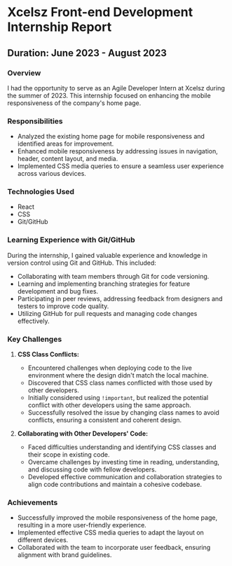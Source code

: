 # Xcelsz Front-end Development Internship Report

## Duration: June 2023 - August 2023

### Overview

I had the opportunity to serve as an Agile Developer Intern at Xcelsz during the summer of 2023. This internship focused on enhancing the mobile responsiveness of the company's home page.

### Responsibilities

- Analyzed the existing home page for mobile responsiveness and identified areas for improvement.
- Enhanced mobile responsiveness by addressing issues in navigation, header, content layout, and media.
- Implemented CSS media queries to ensure a seamless user experience across various devices.

### Technologies Used

- React
- CSS
- Git/GitHub

### Learning Experience with Git/GitHub

During the internship, I gained valuable experience and knowledge in version control using Git and GitHub. This included:

- Collaborating with team members through Git for code versioning.
- Learning and implementing branching strategies for feature development and bug fixes.
- Participating in peer reviews, addressing feedback from designers and testers to improve code quality.
- Utilizing GitHub for pull requests and managing code changes effectively.

### Key Challenges

1. **CSS Class Conflicts:**

   - Encountered challenges when deploying code to the live environment where the design didn't match the local machine.
   - Discovered that CSS class names conflicted with those used by other developers.
   - Initially considered using `!important`, but realized the potential conflict with other developers using the same approach.
   - Successfully resolved the issue by changing class names to avoid conflicts, ensuring a consistent and coherent design.

2. **Collaborating with Other Developers' Code:**
   - Faced difficulties understanding and identifying CSS classes and their scope in existing code.
   - Overcame challenges by investing time in reading, understanding, and discussing code with fellow developers.
   - Developed effective communication and collaboration strategies to align code contributions and maintain a cohesive codebase.

### Achievements

- Successfully improved the mobile responsiveness of the home page, resulting in a more user-friendly experience.
- Implemented effective CSS media queries to adapt the layout on different devices.
- Collaborated with the team to incorporate user feedback, ensuring alignment with brand guidelines.
